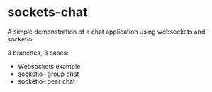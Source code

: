# sockets-chat
A simple demonstration of a chat application using websockets and socketio.

3 branches, 3 cases:
- Websockets example
- socketio- group chat
- socketio- peer chat
